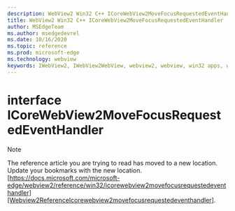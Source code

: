 ```yaml
---
description: WebView2 Win32 C++ ICoreWebView2MoveFocusRequestedEventHandler
title: WebView2 Win32 C++ ICoreWebView2MoveFocusRequestedEventHandler
author: MSEdgeTeam
ms.author: msedgedevrel
ms.date: 10/16/2020
ms.topic: reference
ms.prod: microsoft-edge
ms.technology: webview
keywords: IWebView2, IWebView2WebView, webview2, webview, win32 apps, win32, edge, ICoreWebView2, ICoreWebView2Controller, browser control, edge html, ICoreWebView2MoveFocusRequestedEventHandler
---
```


# interface ICoreWebView2MoveFocusRequestedEventHandler 

> [!NOTE]
> The reference article you are trying to read has moved to a new location.  
> Update your bookmarks with the new location.  
> [https://docs.microsoft.com/microsoft-edge/webview2/reference/win32/icorewebview2movefocusrequestedeventhandler][Webview2ReferenceIcorewebview2movefocusrequestedeventhandler].  

[Webview2ReferenceIcorewebview2movefocusrequestedeventhandler]: /microsoft-edge/webview2/reference/win32/icorewebview2movefocusrequestedeventhandler "interface ICoreWebView2MoveFocusRequestedEventHandler | Microsoft Docs"
